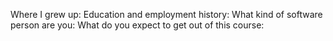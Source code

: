 Where I grew up:
Education and employment history:
What kind of software person are you:
What do you expect to get out of this course: